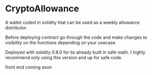 # CryptoAllowance
A wallet coded in solidity that can be used as a weekly allowance distributor. 

Before deploying contract go through the code and make changes to visibility on the functions depending on your usecase.

Deployed with solidity 0.8.0 for its already built in safe math. I highly recommend only using this version and up for safe code.

front end coming soon
